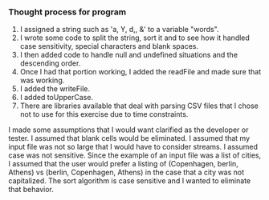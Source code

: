 ### Thought process for program
1. I assigned a string such as 'a, Y, d,, &' to a variable "words".
2. I wrote some code to split the string, sort it and to see how it handled case sensitivity, special characters and blank spaces.
3. I then added code to handle null and undefined situations and the descending order.
4. Once I had that portion working, I added the readFile and made sure that was working.
5. I added the writeFile.
6. I added toUpperCase.
7. There are libraries available that deal with parsing CSV files that I chose not to use for this exercise due to time constraints.

I made some assumptions that I would want clarified as the developer or tester. I assumed that blank cells would be eliminated. I assumed that my input file was not so large that I would have to consider streams. I assumed case was not sensitive. Since the example of an input file was a list of cities, I assumed that the user would prefer a listing of (Copenhagen, berlin, Athens) vs (berlin, Copenhagen, Athens) in the case that a city was not capitalized. The sort algorithm is case sensitive and I wanted to eliminate that behavior.
